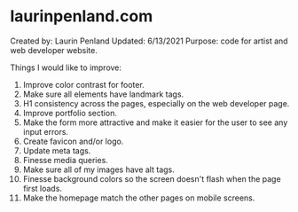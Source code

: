 # laurinpenland.com
Created by: Laurin Penland
Updated: 6/13/2021
Purpose: code for artist and web developer website.

Things I would like to improve:
1) Improve color contrast for footer.
2) Make sure all elements have landmark tags.
3) H1 consistency across the pages, especially on the web developer page.
4) Improve portfolio section.
5) Make the form more attractive and make it easier for the user to see any input errors.
6) Create favicon and/or logo.
7) Update meta tags.
8) Finesse media queries.
9) Make sure all of my images have alt tags.
10) Finesse background colors so the screen doesn't flash when the page first loads.
11) Make the homepage match the other pages on mobile screens.

